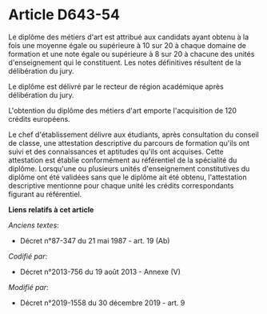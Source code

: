# Article D643-54

Le diplôme des métiers d'art est attribué aux candidats ayant obtenu à la fois une moyenne égale ou supérieure à 10 sur 20 à
chaque domaine de formation et une note égale ou supérieure à 8 sur 20 à chacune des unités d'enseignement qui le
constituent. Les notes définitives résultent de la délibération du jury.

Le diplôme est délivré par le recteur de région académique après délibération du jury.

L'obtention du diplôme des métiers d'art emporte l'acquisition de 120 crédits européens.

Le chef d'établissement délivre aux étudiants, après consultation du conseil de classe, une attestation descriptive du
parcours de formation qu'ils ont suivi et des connaissances et aptitudes qu'ils ont acquises. Cette attestation est établie
conformément au référentiel de la spécialité du diplôme. Lorsqu'une ou plusieurs unités d'enseignement constitutives du
diplôme ont été validées sans que le diplôme ait été obtenu, l'attestation descriptive mentionne pour chaque unité les
crédits correspondants figurant au référentiel.

**Liens relatifs à cet article**

_Anciens textes_:

  - Décret n°87-347 du 21 mai 1987 - art. 19 (Ab)

_Codifié par_:

  - Décret n°2013-756 du 19 août 2013 -  Annexe (V)

_Modifié par_:

  - Décret n°2019-1558 du 30 décembre 2019 - art. 9
